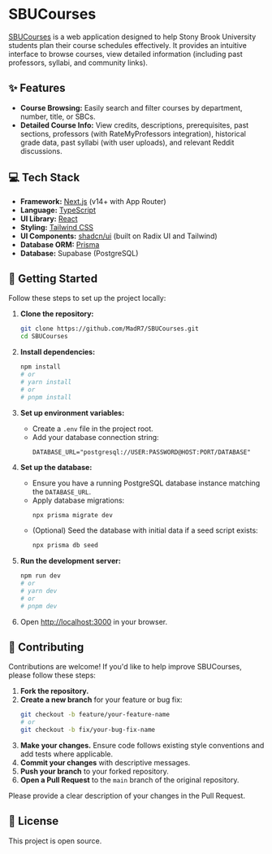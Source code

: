 # SBUCourses

[SBUCourses](https://sbucourses.com) is a web application designed to help Stony Brook University students plan their course schedules effectively. It provides an intuitive interface to browse courses, view detailed information (including past professors, syllabi, and community links).

## ✨ Features

*   **Course Browsing:** Easily search and filter courses by department, number, title, or SBCs.
*   **Detailed Course Info:** View credits, descriptions, prerequisites, past sections, professors (with RateMyProfessors integration), historical grade data, past syllabi (with user uploads), and relevant Reddit discussions.

## 💻 Tech Stack

*   **Framework:** [Next.js](https://nextjs.org/) (v14+ with App Router)
*   **Language:** [TypeScript](https://www.typescriptlang.org/)
*   **UI Library:** [React](https://reactjs.org/)
*   **Styling:** [Tailwind CSS](https://tailwindcss.com/)
*   **UI Components:** [shadcn/ui](https://ui.shadcn.com/) (built on Radix UI and Tailwind)
*   **Database ORM:** [Prisma](https://www.prisma.io/)
*   **Database:** Supabase (PostgreSQL)

## 🚀 Getting Started

Follow these steps to set up the project locally:

1.  **Clone the repository:**
    ```bash
    git clone https://github.com/MadR7/SBUCourses.git
    cd SBUCourses
    ```

2.  **Install dependencies:**
    ```bash
    npm install
    # or
    # yarn install
    # or
    # pnpm install
    ```

3.  **Set up environment variables:**
    *   Create a `.env` file in the project root.
    *   Add your database connection string:
        ```env
        DATABASE_URL="postgresql://USER:PASSWORD@HOST:PORT/DATABASE"
        ```
4.  **Set up the database:**
    *   Ensure you have a running PostgreSQL database instance matching the `DATABASE_URL`.
    *   Apply database migrations:
        ```bash
        npx prisma migrate dev
        ```
    *   (Optional) Seed the database with initial data if a seed script exists:
        ```bash
        npx prisma db seed
        ```

5.  **Run the development server:**
    ```bash
    npm run dev
    # or
    # yarn dev
    # or
    # pnpm dev
    ```

6.  Open [http://localhost:3000](http://localhost:3000) in your browser.

## 🤝 Contributing

Contributions are welcome! If you'd like to help improve SBUCourses, please follow these steps:

1.  **Fork the repository.**
2.  **Create a new branch** for your feature or bug fix:
    ```bash
    git checkout -b feature/your-feature-name
    # or
    git checkout -b fix/your-bug-fix-name
    ```
3.  **Make your changes.** Ensure code follows existing style conventions and add tests where applicable.
4.  **Commit your changes** with descriptive messages.
5.  **Push your branch** to your forked repository.
6.  **Open a Pull Request** to the `main` branch of the original repository.

Please provide a clear description of your changes in the Pull Request.

## 📜 License

This project is open source.
